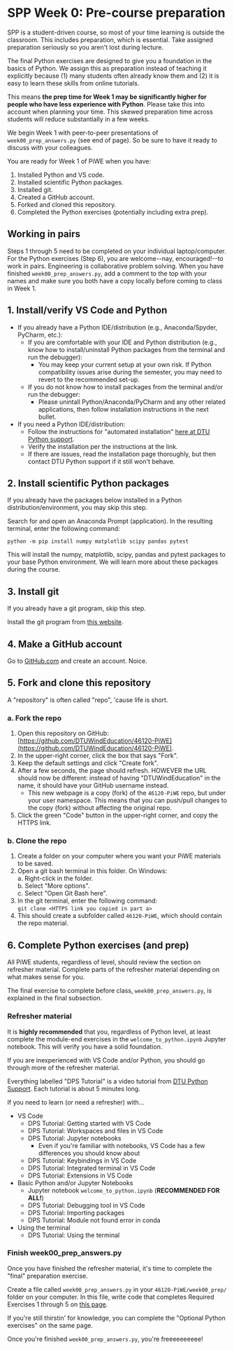 # SPP Week 0: Pre-course preparation

SPP is a student-driven course, so most of your time learning is outside the classroom. This includes
preparation, which is essential. Take assigned preparation seriously so you aren't lost during lecture.

The final Python exercises are designed to give you a foundation in the basics of Python. We assign
this as preparation instead of teaching it explicitly because (1) many students often already know
them and (2) it is easy to learn these skills from online tutorials.  

This means **the prep time for Week 1 may be significantly higher for people who have less
experience with Python**. Please take this into account when planning your time. This
skewed preparation time across students will reduce substantially in a few weeks.  

We begin Week 1 with peer-to-peer presentations of `week00_prep_answers.py` (see end of page). So
be sure to have it ready to discuss with your colleagues.

You are ready for Week 1 of PiWE when you have:  
1.	Installed Python and VS code.  
2.	Installed scientific Python packages.  
3.	Installed git.  
4. Created a GitHub account.  
5.	Forked and cloned this repository.  
6. Completed the Python exercises (potentially including extra prep).  

## Working in pairs

Steps 1 through 5 need to be completed on your individual laptop/computer. For the Python exercises (Step 6),
you are welcome--nay, encouraged!--to work in pairs. Engineering is collaborative problem solving. When
you have finished `week00_prep_answers.py`, add a comment to the top with your names and make sure you
both have a copy locally before coming to class in Week 1.

## 1. Install/verify VS Code and Python

* If you already have a Python IDE/distribution (e.g., Anaconda/Spyder, PyCharm, etc.):  
   * If you are comfortable with your IDE and Python distribution (e.g., know how to install/uninstall
     Python packages from the terminal and run the debugger):
      * You may keep your current setup at your own risk. If Python compatibility issues arise during the
        semester, you may need to revert to the recommended set-up.  
   * If you do not know how to install packages from the terminal and/or run the debugger:  
      * Please unintall Python/Anaconda/PyCharm and any other related applications, then follow
        installation instructions in the next bullet.  
* If you need a Python IDE/distribution:  
   * Follow the instructions for "automated installation" [here at DTU Python support](https://pythonsupport.dtu.dk/install/python.html).  
   * Verify the installation per the instructions at the link.  
   * If there are issues, read the installation page thoroughly, but then contact DTU Python support
     if it still won't behave.  


## 2. Install scientific Python packages

If you already have the packages below installed in a Python distribution/environment, you may skip this step.

Search for and open an Anaconda Prompt (application). In the resulting terminal, enter the following
command:  

   ```python -m pip install numpy matplotlib scipy pandas pytest```  

This will install the numpy, matplotlib, scipy, pandas and pytest packages to your base Python environment.
We will learn more about these packages during the course.


## 3. Install git

If you already have a git program, skip this step.

Install the git program from [this website](https://git-scm.com/).


## 4. Make a GitHub account

Go to [GitHub.com](https://github.com/) and create an account. Noice.

## 5. Fork and clone this repository

A "repository" is often called "repo", 'cause life is short.  

### a. Fork the repo

1. Open this repository on GitHub: [https://github.com/DTUWindEducation/46120-PiWE](https://github.com/DTUWindEducation/46120-PiWE).  
2. In the upper-right corner, click the box that says "Fork".  
3. Keep the default settings and click "Create fork".  
4. After a few seconds, the page should refresh. HOWEVER the URL should now be different:
   instead of having "DTUWindEducation" in the name, it should have your GitHub username instead.  
      * This new webpage is a copy (fork) of the `46120-PiWE` repo, but under your user namespace.
        This means that you can push/pull changes to the copy (fork) without affecting the original
        repo.  
5. Click the green "Code" button in the upper-right corner, and copy the HTTPS link.  

### b. Clone the repo

1. Create a folder on your computer where you want your PiWE materials to be saved.  
2. Open a git bash terminal in this folder. On Windows:  
   a. Right-click in the folder.  
   b. Select "More options".  
   c. Select "Open Git Bash here".  
3. In the git terminal, enter the following command:  
   ```git clone <HTTPS link you copied in part a>```
4. This should create a subfolder called `46120-PiWE`, which should contain the repo material.  


## 6. Complete Python exercises (and prep)

All PiWE students, regardless of level, should review the section on refresher material. Complete
parts of the refresher material depending on what makes sense for you.

The final exercise to complete before class, `week00_prep_answers.py`, is explained in the final
subsection.

### Refresher material

It is **highly recommended** that you, regardless of Python level, at least complete the module-end exercises in
the `welcome_to_python.ipynb` Jupyter notebook. This will verify you have a solid foundation.

If you are inexperienced with VS Code and/or Python, you should go through more of the refresher material.  

Everything labelled "DPS Tutorial" is a video tutorial from [DTU Python Support](https://pythonsupport.dtu.dk/videos/index.html).
Each tutorial is about 5 minutes long.  

If you need to learn (or need a refresher) with...  
* VS Code  
   * DPS Tutorial: Getting started with VS Code  
   * DPS Tutorial: Workspaces and files in VS Code  
   * DPS Tutorial: Jupyter notebooks  
      * Even if you're familiar with notebooks, VS Code has a few differences you should know about  
   * DPS Tutorial: Keybindings in VS Code  
   * DPS Tutorial: Integrated terminal in VS Code  
   * DPS Tutorial: Extensions in VS Code  
* Basic Python and/or Jupyter Notebooks  
   * Jupyter notebook `welcome_to_python.ipynb` (**RECOMMENDED FOR ALL!**)
   * DPS Tutorial: Debugging tool in VS Code  
   * DPS Tutorial: Importing packages  
   * DPS Tutorial: Module not found error in conda  
* Using the terminal  
   * DPS Tutorial: Using the terminal


### Finish week00_prep_answers.py

Once you have finished the refresher material, it's time to complete the "final" preparation exercise.

Create a file called `week00_prep_answers.py` in your `46120-PiWE/week00_prep/` folder on your computer.
In this file, write code that completes Required Exercises 1 through 5 on [this page](https://python-at-risoe.pages.windenergy.dtu.dk/codecamp/preparation.html#Required-exercises). 

If you're still thirstin' for knowledge, you can complete the "Optional Python exercises" on the same
page.

Once you're finished `week00_prep_answers.py`, you're freeeeeeeeee!
